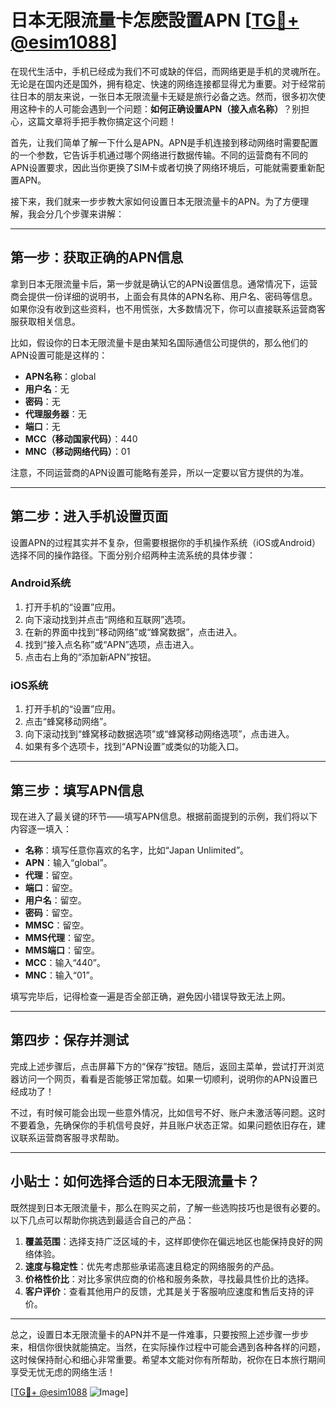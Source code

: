 # 日本无限流量卡怎麽設置APN [[TG💪+ @esim1088](https://t.me/s/esim1088)]

在现代生活中，手机已经成为我们不可或缺的伴侣，而网络更是手机的灵魂所在。无论是在国内还是国外，拥有稳定、快速的网络连接都显得尤为重要。对于经常前往日本的朋友来说，一张日本无限流量卡无疑是旅行必备之选。然而，很多初次使用这种卡的人可能会遇到一个问题：**如何正确设置APN（接入点名称）**？别担心，这篇文章将手把手教你搞定这个问题！

首先，让我们简单了解一下什么是APN。APN是手机连接到移动网络时需要配置的一个参数，它告诉手机通过哪个网络进行数据传输。不同的运营商有不同的APN设置要求，因此当你更换了SIM卡或者切换了网络环境后，可能就需要重新配置APN。

接下来，我们就来一步步教大家如何设置日本无限流量卡的APN。为了方便理解，我会分几个步骤来讲解：

---

## 第一步：获取正确的APN信息

拿到日本无限流量卡后，第一步就是确认它的APN设置信息。通常情况下，运营商会提供一份详细的说明书，上面会有具体的APN名称、用户名、密码等信息。如果你没有收到这些资料，也不用慌张，大多数情况下，你可以直接联系运营商客服获取相关信息。

比如，假设你的日本无限流量卡是由某知名国际通信公司提供的，那么他们的APN设置可能是这样的：

- **APN名称**：global
- **用户名**：无
- **密码**：无
- **代理服务器**：无
- **端口**：无
- **MCC（移动国家代码）**：440
- **MNC（移动网络代码）**：01

注意，不同运营商的APN设置可能略有差异，所以一定要以官方提供的为准。

---

## 第二步：进入手机设置页面

设置APN的过程其实并不复杂，但需要根据你的手机操作系统（iOS或Android）选择不同的操作路径。下面分别介绍两种主流系统的具体步骤：

### Android系统

1. 打开手机的“设置”应用。
2. 向下滚动找到并点击“网络和互联网”选项。
3. 在新的界面中找到“移动网络”或“蜂窝数据”，点击进入。
4. 找到“接入点名称”或“APN”选项，点击进入。
5. 点击右上角的“添加新APN”按钮。

### iOS系统

1. 打开手机的“设置”应用。
2. 点击“蜂窝移动网络”。
3. 向下滚动找到“蜂窝移动数据选项”或“蜂窝移动网络选项”，点击进入。
4. 如果有多个选项卡，找到“APN设置”或类似的功能入口。

---

## 第三步：填写APN信息

现在进入了最关键的环节——填写APN信息。根据前面提到的示例，我们将以下内容逐一填入：

- **名称**：填写任意你喜欢的名字，比如“Japan Unlimited”。
- **APN**：输入“global”。
- **代理**：留空。
- **端口**：留空。
- **用户名**：留空。
- **密码**：留空。
- **MMSC**：留空。
- **MMS代理**：留空。
- **MMS端口**：留空。
- **MCC**：输入“440”。
- **MNC**：输入“01”。

填写完毕后，记得检查一遍是否全部正确，避免因小错误导致无法上网。

---

## 第四步：保存并测试

完成上述步骤后，点击屏幕下方的“保存”按钮。随后，返回主菜单，尝试打开浏览器访问一个网页，看看是否能够正常加载。如果一切顺利，说明你的APN设置已经成功了！

不过，有时候可能会出现一些意外情况，比如信号不好、账户未激活等问题。这时不要着急，先确保你的手机信号良好，并且账户状态正常。如果问题依旧存在，建议联系运营商客服寻求帮助。

---

## 小贴士：如何选择合适的日本无限流量卡？

既然提到日本无限流量卡，那么在购买之前，了解一些选购技巧也是很有必要的。以下几点可以帮助你挑选到最适合自己的产品：

1. **覆盖范围**：选择支持广泛区域的卡，这样即使你在偏远地区也能保持良好的网络体验。
2. **速度与稳定性**：优先考虑那些承诺高速且稳定的网络服务的产品。
3. **价格性价比**：对比多家供应商的价格和服务条款，寻找最具性价比的选择。
4. **客户评价**：查看其他用户的反馈，尤其是关于客服响应速度和售后支持的评价。

---

总之，设置日本无限流量卡的APN并不是一件难事，只要按照上述步骤一步步来，相信你很快就能搞定。当然，在实际操作过程中可能会遇到各种各样的问题，这时候保持耐心和细心非常重要。希望本文能对你有所帮助，祝你在日本旅行期间享受无忧无虑的网络生活！

[[TG💪+ @esim1088](https://t.me/s/esim1088) ![Image](https://i.postimg.cc/4NQfJmqS/Snipaste-2025-05-13-00-14-12.png)]